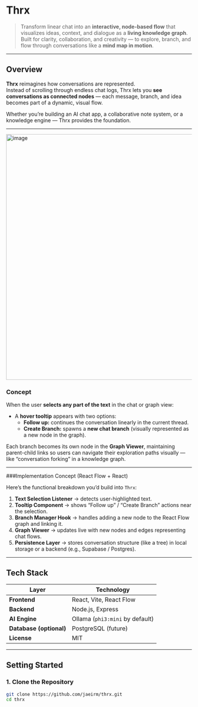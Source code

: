 # Thrx

> Transform linear chat into an **interactive, node-based flow** that visualizes ideas, context, and dialogue as a **living knowledge graph**.  
> Built for clarity, collaboration, and creativity — to explore, branch, and flow through conversations like a **mind map in motion**.

---

## Overview

**Thrx** reimagines how conversations are represented.  
Instead of scrolling through endless chat logs, Thrx lets you **see conversations as connected nodes** — each message, branch, and idea becomes part of a dynamic, visual flow.

Whether you’re building an AI chat app, a collaborative note system, or a knowledge engine — Thrx provides the foundation.

---
<img width="981" height="666" alt="image" src="https://github.com/user-attachments/assets/4afd5a37-a4b8-44c2-9f9a-9837aba73a73" />

### Concept

When the user **selects any part of the text** in the chat or graph view:

- A **hover tooltip** appears with two options:
  - **Follow up:** continues the conversation linearly in the current thread.
  - **Create Branch:** spawns a **new chat branch** (visually represented as a new node in the graph).

Each branch becomes its own node in the **Graph Viewer**, maintaining parent-child links so users can navigate their exploration paths visually — like “conversation forking” in a knowledge graph.

---

###Implementation Concept (React Flow + React)

Here’s the functional breakdown you’d build into `Thrx`:

1. **Text Selection Listener** → detects user-highlighted text.
2. **Tooltip Component** → shows “Follow up” / “Create Branch” actions near the selection.
3. **Branch Manager Hook** → handles adding a new node to the React Flow graph and linking it.
4. **Graph Viewer** → updates live with new nodes and edges representing chat flows.
5. **Persistence Layer** → stores conversation structure (like a tree) in local storage or a backend (e.g., Supabase / Postgres).

---

## Tech Stack

| Layer | Technology |
|-------|-------------|
| **Frontend** | React, Vite, React Flow |
| **Backend** | Node.js, Express |
| **AI Engine** | Ollama (`phi3:mini` by default) |
| **Database (optional)** | PostgreSQL (future) |
| **License** | MIT |

---

## Setting Started

### 1. Clone the Repository
```bash
git clone https://github.com/jaeirm/thrx.git
cd thrx
